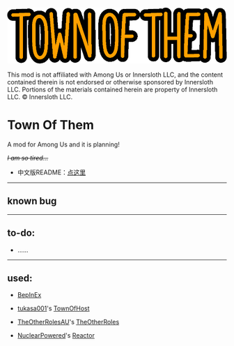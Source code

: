 ![ModLogo](Resources/totLogo.png)

This mod is not affiliated with Among Us or Innersloth LLC, and the content contained therein is not endorsed or otherwise sponsored by Innersloth LLC. Portions of the materials contained herein are property of Innersloth LLC. © Innersloth LLC.

# Town Of Them
A mod for Among Us and it is planning!

*~~I am so tired...~~*

* 中文版README：[点这里](README_SChinese.md)
----------------------------

## known bug

----------------------------

## to-do:

* ......

----------------------------

## used:

* [BepInEx](https://github.com/BepInEx/BepInEx)

* [tukasa001](https://github.com/tukasa001)'s 
[TownOfHost](https://github.com/tukasa001/TownOfHost)

* [TheOtherRolesAU](https://github.com/TheOtherRolesAU)'s 
[TheOtherRoles](https://github.com/TheOtherRolesAU/TheOtherRoles)

* [NuclearPowered](https://github.com/NuclearPowered)'s
[Reactor](https://github.com/NuclearPowered/Reactor)